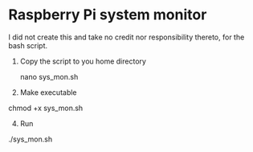 # Raspberry Pi system monitor

I did not create this and take no credit nor responsibility thereto, for the bash script.

1. Copy the script to you home directory

    nano sys_mon.sh

3. Make executable 
  
  chmod +x sys_mon.sh

4. Run
  
  ./sys_mon.sh
